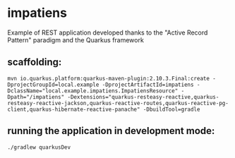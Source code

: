 # impatiens

Example of REST application developed thanks to the "Active Record Pattern" paradigm and the Quarkus framework

## scaffolding:

```shell
mvn io.quarkus.platform:quarkus-maven-plugin:2.10.3.Final:create -DprojectGroupId=local.example -DprojectArtifactId=impatiens -DclassName="local.example.impatiens.ImpatiensResource" -Dpath="/impatiens" -Dextensions="quarkus-resteasy-reactive,quarkus-resteasy-reactive-jackson,quarkus-reactive-routes,quarkus-reactive-pg-client,quarkus-hibernate-reactive-panache" -DbuildTool=gradle
```

## running the application in development mode:

```shell
./gradlew quarkusDev
```
